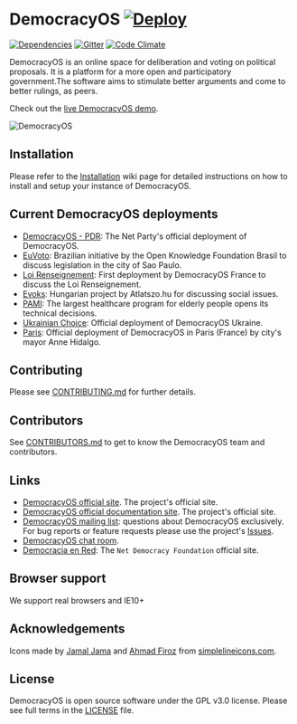 # DemocracyOS [![Deploy](https://www.herokucdn.com/deploy/button.png)](http://bit.ly/1iHAcWz)
[![Dependencies](https://david-dm.org/DemocracyOS/democracyos.svg)](https://david-dm.org/DemocracyOS/democracyos.svg)
[![Gitter](https://badges.gitter.im/Join%20Chat.svg)](https://gitter.im/DemocracyOS/democracyos)
[![Code Climate](https://codeclimate.com/github/DemocracyOS/democracyos/badges/gpa.svg)](https://codeclimate.com/github/DemocracyOS/democracyos)

DemocracyOS is an online space for deliberation and voting on political proposals. It is a platform for a more open and participatory government.The software aims to stimulate better arguments and come to better rulings, as peers.

Check out the [live DemocracyOS demo](https://app.democracyos.org/).

![DemocracyOS](https://cldup.com/5UCVpUnOhO.png)

## Installation
Please refer to the [Installation](http://docs.democracyos.org/install.html) wiki page for detailed instructions on how to install and setup your instance of DemocracyOS.

## Current DemocracyOS deployments

* [DemocracyOS - PDR](http://dos.partidodelared.org): The Net Party's official deployment of DemocracyOS.
* [EuVoto](http://euvoto.org/): Brazilian initiative by the Open Knowledge Foundation Brasil to discuss legislation in the city of Sao Paulo.
* [Loi Renseignement](http://pjlr.democracyos.eu/): First deployment by DemocracyOS France to discuss the Loi Renseignement.
* [Evoks](http://evoks.hu/): Hungarian project by Atlatszo.hu for discussing social issues.
* [PAMI](http://debatics.pami.org.ar/): The largest healthcare program for elderly people opens its technical decisions.
* [Ukrainian Choice](http://ukrainianchoice.herokuapp.com/law/557ba8ca29e8180300c88c48): Official deployment of DemocracyOS Ukraine.
* [Paris](https://crm.paris.fr/2016/): Official deployment of DemocracyOS in Paris (France) by city's mayor Anne Hidalgo.

## Contributing

Please see [CONTRIBUTING.md](https://github.com/DemocracyOS/app/blob/master/CONTRIBUTING.md) for further details.

## Contributors

See [CONTRIBUTORS.md](https://github.com/DemocracyOS/app/blob/master/CONTRIBUTORS.md) to get to know the DemocracyOS team and contributors.

## Links

* [DemocracyOS official site](http://democracyos.org). The project's official site.
* [DemocracyOS official documentation site](http://docs.democracyos.org). The project's official site.
* [DemocracyOS mailing list](https://groups.google.com/forum/#!forum/democracyos-app): questions about DemocracyOS exclusively. For bug reports or feature requests please use the project's [Issues](https://github.com/DemocracyOS/app/issues).
* [DemocracyOS chat room](https://gitter.im/democracyos/app/).
* [Democracia en Red](http://democraciaenred.org): The `Net Democracy Foundation` official site.

## Browser support

We support real browsers and IE10+

## Acknowledgements
Icons made by [Jamal Jama](https://twitter.com/byjml) and [Ahmad Firoz](https://twitter.com/firoz_usf) from [simplelineicons.com](http://simplelineicons.com/).

## License

DemocracyOS is open source software under the GPL v3.0 license. Please see full terms in the [LICENSE](LICENSE) file.
